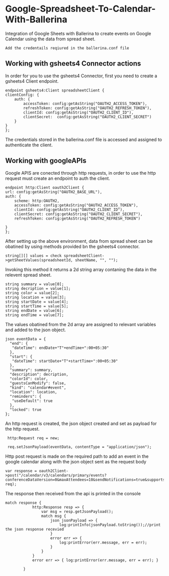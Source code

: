 # Google-Spreadsheet-To-Calendar-With-Ballerina

Integration of Google Sheets with Ballerina to create events on Google Calendar using the data from spread sheet.

	Add the credentails reqiured in the ballerina.conf file
	
## Working with gsheets4 Connector actions

In order for you to use the gsheets4 Connector, first you need to create a gsheets4 Client endpoint.

	endpoint gsheets4:Client spreadsheetClient {
    clientConfig: {
        auth: {
            accessToken: config:getAsString("OAUTH2_ACCESS_TOKEN"),
            refreshToken: config:getAsString("OAUTH2_REFRESH_TOKEN"),
            clientId: config:getAsString("OAUTH2_CLIENT_ID"),
            clientSecret:  config:getAsString("OAUTH2_CLIENT_SECRET")
        }
    }
	};
	
The credentials stored in the ballerina.conf file is accessed and assigned to authenticate the client.
	

## Working with googleAPIs

Google APIS are conected through http requests, in order to use the http request must create an endpoint to auth the client.

	endpoint http:Client oauth2Client {
    url: config:getAsString("OAUTH2_BASE_URL"),
    auth: {
        scheme: http:OAUTH2,
        accessToken: config:getAsString("OAUTH2_ACCESS_TOKEN"),
        clientId: config:getAsString("OAUTH2_CLIENT_ID"),
        clientSecret: config:getAsString("OAUTH2_CLIENT_SECRET"),
        refreshToken: config:getAsString("OAUTH2_REFRESH_TOKEN")

    }
	};

After setting up the above environment, data from spread sheet can be obatined by using methods provided bn the gsheets4 connector.

	string[][] values = check spreadsheetClient->getSheetValues(spreadsheetId, sheetName, "", "");
	
Invoking this method it returns a 2d string array contaning the data in the relevent spread sheet.

	string summary = value[0];
	string decription = value[1];
	string color = value[2];
	string location = value[3];
	string startDate = value[4];
	string startTime = value[5];
	string endDate = value[6];
	string endTime = value[7];

The values obatined from the 2d array are assigned to relevant variables and added to the json object.


	json eventData = {
	  "end": {
	   "dateTime": endDate+"T"+endTime+":00+05:30"
	  },
	  "start": {
	   "dateTime": startDate+"T"+startTime+":00+05:30"
	  },
	  "summary": summary,
	  "description": decription,
	  "colorId": color,
	  "guestsCanModify": false,
	  "kind": "calendar#event",
	  "location": location,
	  "reminders": {
	   "useDefault": true
	  },
	  "locked": true
	};
							
An http request is created, the json object created and set as payload for the http request.

	 http:Request req = new;
	 
	 req.setJsonPayload(eventData, contentType = "application/json");
	 
Http post request is made on the required path to add an event in the google calendar along with the json object sent as the request body

	var response = oauth2Client->post("/calendar/v3/calendars/primary/events?conferenceDataVersion=0&maxAttendees=10&sendNotifications=true&supportsAttachments=false&fields=summary", req);

The response then received from the api is printed in the console

	match response {
                http:Response resp => {
                    var msg = resp.getJsonPayload();
                    match msg {
                        json jsonPayload => {
                            log:printInfo(jsonPayload.toString());//print the json response recevied
                        }
                        error err => {
                            log:printError(err.message, err = err);
                        }
                    }
                }
                error err => { log:printError(err.message, err = err); }

            }
